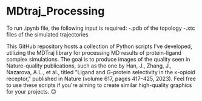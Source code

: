 # MDtraj_Processing

To run .ipynb file, the following input is required:
-.pdb of the topology
-.xtc files of the simulated trajectories

This GitHub repository hosts a collection of Python scripts I've developed, utilizing the MDTraj library for processing MD results of protein-ligand complex simulations. The goal is to produce images of the quality seen in Nature-quality publications, such as the one by Han, J., Zhang, J., Nazarova, A.L., et al., titled "Ligand and G-protein selectivity in the κ-opioid receptor," published in Nature (volume 617, pages 417–425, 2023). Feel free to use these scripts if you're aiming to create similar high-quality graphics for your projects. 😊
